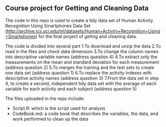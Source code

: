 ## Course project for Getting and Cleaning Data
 
The code in this repo is used to create a tidy data set of Human Activity Recognition Using Smartphones Data Set (http://archive.ics.uci.edu/ml/datasets/Human+Activity+Recognition+Using+Smartphones) for the final project of gettng and cleaning data. 

The code is divided into several part
1.To download and unzip the data
2.To read in the files and check data dimension
3.To change the column names into descriptive variable names (address question 4)
4.To extract only the measurements on the mean and standard deviation for each measurement (address question 2)
5.To merges the training and the test sets to create one data set (address question 1)
6.To replace the activity indexes with descriptive activity names (address question 3)
7.From the data set in step 4, to create a second, independent tidy data set with the average of each variable for each activity and each subject (address question 5)

The files uploaded in the repo include:
* Script.R: which is the script used for analysis
* CodeBook.md: a code book that describes the variables, the data, and work performed to clean up the data
